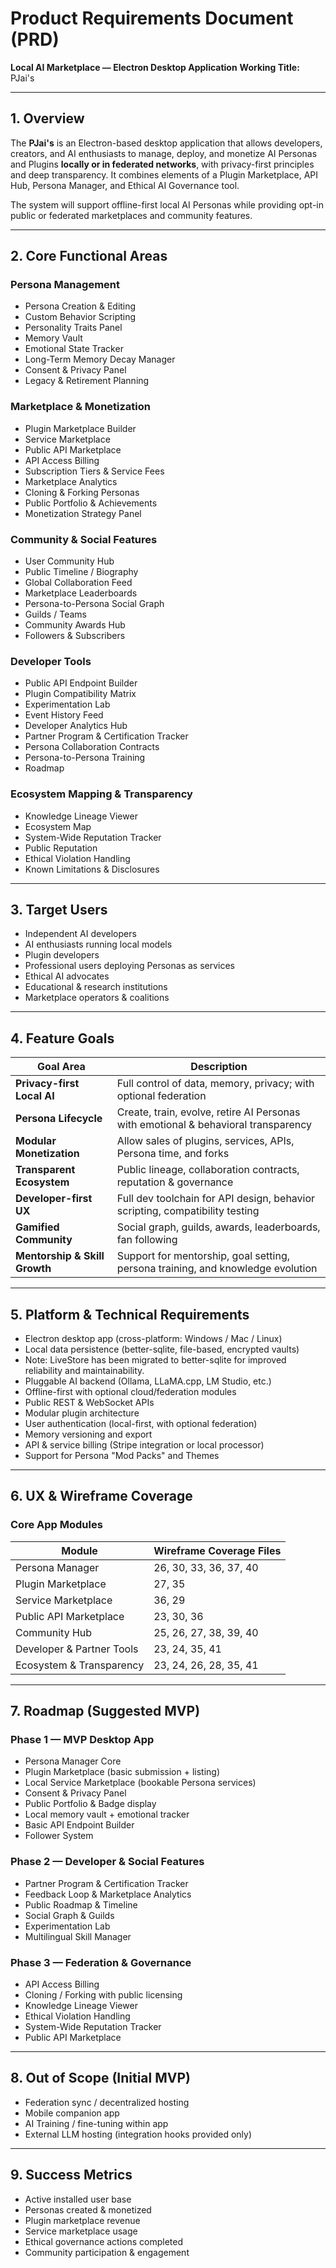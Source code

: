 # Product Requirements Document (PRD)

**Local AI Marketplace — Electron Desktop Application**
**Working Title:** PJai's

---

## 1. Overview

The **PJai's** is an Electron-based desktop application that allows developers, creators, and AI enthusiasts to manage, deploy, and monetize AI Personas and Plugins **locally or in federated networks**, with privacy-first principles and deep transparency. It combines elements of a Plugin Marketplace, API Hub, Persona Manager, and Ethical AI Governance tool.

The system will support offline-first local AI Personas while providing opt-in public or federated marketplaces and community features.

---

## 2. Core Functional Areas

### Persona Management

* Persona Creation & Editing
* Custom Behavior Scripting
* Personality Traits Panel
* Memory Vault
* Emotional State Tracker
* Long-Term Memory Decay Manager
* Consent & Privacy Panel
* Legacy & Retirement Planning

### Marketplace & Monetization

* Plugin Marketplace Builder
* Service Marketplace
* Public API Marketplace
* API Access Billing
* Subscription Tiers & Service Fees
* Marketplace Analytics
* Cloning & Forking Personas
* Public Portfolio & Achievements
* Monetization Strategy Panel

### Community & Social Features

* User Community Hub
* Public Timeline / Biography
* Global Collaboration Feed
* Marketplace Leaderboards
* Persona-to-Persona Social Graph
* Guilds / Teams
* Community Awards Hub
* Followers & Subscribers

### Developer Tools

* Public API Endpoint Builder
* Plugin Compatibility Matrix
* Experimentation Lab
* Event History Feed
* Developer Analytics Hub
* Partner Program & Certification Tracker
* Persona Collaboration Contracts
* Persona-to-Persona Training
* Roadmap

### Ecosystem Mapping & Transparency

* Knowledge Lineage Viewer
* Ecosystem Map
* System-Wide Reputation Tracker
* Public Reputation
* Ethical Violation Handling
* Known Limitations & Disclosures

---

## 3. Target Users

* Independent AI developers
* AI enthusiasts running local models
* Plugin developers
* Professional users deploying Personas as services
* Ethical AI advocates
* Educational & research institutions
* Marketplace operators & coalitions

---

## 4. Feature Goals

| Goal Area                     | Description                                                                        |
| ----------------------------- | ---------------------------------------------------------------------------------- |
| **Privacy-first Local AI**    | Full control of data, memory, privacy; with optional federation                    |
| **Persona Lifecycle**         | Create, train, evolve, retire AI Personas with emotional & behavioral transparency |
| **Modular Monetization**      | Allow sales of plugins, services, APIs, Persona time, and forks                    |
| **Transparent Ecosystem**     | Public lineage, collaboration contracts, reputation & governance                   |
| **Developer-first UX**        | Full dev toolchain for API design, behavior scripting, compatibility testing       |
| **Gamified Community**        | Social graph, guilds, awards, leaderboards, fan following                          |
| **Mentorship & Skill Growth** | Support for mentorship, goal setting, persona training, and knowledge evolution    |

---

## 5. Platform & Technical Requirements

* Electron desktop app (cross-platform: Windows / Mac / Linux)
* Local data persistence (better-sqlite, file-based, encrypted vaults)
* Note: LiveStore has been migrated to better-sqlite for improved reliability and maintainability.
* Pluggable AI backend (Ollama, LLaMA.cpp, LM Studio, etc.)
* Offline-first with optional cloud/federation modules
* Public REST & WebSocket APIs
* Modular plugin architecture
* User authentication (local-first, with optional federation)
* Memory versioning and export
* API & service billing (Stripe integration or local processor)
* Support for Persona "Mod Packs" and Themes

---

## 6. UX & Wireframe Coverage

### Core App Modules

| Module                    | Wireframe Coverage Files |
| ------------------------- | ------------------------ |
| Persona Manager           | 26, 30, 33, 36, 37, 40   |
| Plugin Marketplace        | 27, 35                   |
| Service Marketplace       | 36, 29                   |
| Public API Marketplace    | 23, 30, 36               |
| Community Hub             | 25, 26, 27, 38, 39, 40   |
| Developer & Partner Tools | 23, 24, 35, 41           |
| Ecosystem & Transparency  | 23, 24, 26, 28, 35, 41   |

---

## 7. Roadmap (Suggested MVP)

### Phase 1 — MVP Desktop App

* Persona Manager Core
* Plugin Marketplace (basic submission + listing)
* Local Service Marketplace (bookable Persona services)
* Consent & Privacy Panel
* Public Portfolio & Badge display
* Local memory vault + emotional tracker
* Basic API Endpoint Builder
* Follower System

### Phase 2 — Developer & Social Features

* Partner Program & Certification Tracker
* Feedback Loop & Marketplace Analytics
* Public Roadmap & Timeline
* Social Graph & Guilds
* Experimentation Lab
* Multilingual Skill Manager

### Phase 3 — Federation & Governance

* API Access Billing
* Cloning / Forking with public licensing
* Knowledge Lineage Viewer
* Ethical Violation Handling
* System-Wide Reputation Tracker
* Public API Marketplace

---

## 8. Out of Scope (Initial MVP)

* Federation sync / decentralized hosting
* Mobile companion app
* AI Training / fine-tuning within app
* External LLM hosting (integration hooks provided only)

---

## 9. Success Metrics

* Active installed user base
* Personas created & monetized
* Plugin marketplace revenue
* Service marketplace usage
* Ethical governance actions completed
* Community participation & engagement
